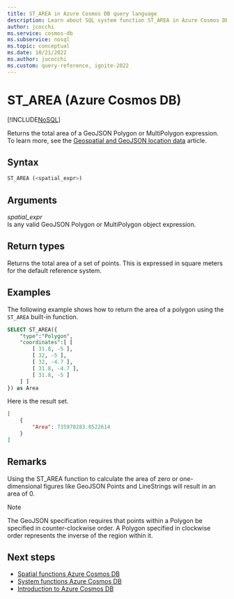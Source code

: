```yaml
---
title: ST_AREA in Azure Cosmos DB query language
description: Learn about SQL system function ST_AREA in Azure Cosmos DB.
author: jcocchi
ms.service: cosmos-db
ms.subservice: nosql
ms.topic: conceptual
ms.date: 10/21/2022
ms.author: jucocchi
ms.custom: query-reference, ignite-2022
---
```


# ST_AREA (Azure Cosmos DB)

[!INCLUDE[NoSQL](../../includes/appliesto-nosql.md)]

 Returns the total area of a GeoJSON Polygon or MultiPolygon expression. To learn more, see the [Geospatial and GeoJSON location data](geospatial-intro.md) article.
  
## Syntax
  
```sql
ST_AREA (<spatial_expr>)
```
  
## Arguments
  
*spatial_expr*  
   Is any valid GeoJSON Polygon or MultiPolygon object expression.
  
## Return types
  
  Returns the total area of a set of points. This is expressed in square meters for the default reference system.
  
## Examples
  
  The following example shows how to return the area of a polygon using the `ST_AREA` built-in function.
  
```sql
SELECT ST_AREA({
    "type":"Polygon",
    "coordinates":[ [
        [ 31.8, -5 ],
        [ 32, -5 ],
        [ 32, -4.7 ],
        [ 31.8, -4.7 ],
        [ 31.8, -5 ]
    ] ]
}) as Area
```

Here is the result set.

```json
[
    {
        "Area": 735970283.0522614
    }
]
```

## Remarks

Using the ST_AREA function to calculate the area of zero or one-dimensional figures like GeoJSON Points and LineStrings will result in an area of 0.

> [!NOTE]
> The GeoJSON specification requires that points within a Polygon be specified in counter-clockwise order. A Polygon specified in clockwise order represents the inverse of the region within it.

## Next steps

- [Spatial functions Azure Cosmos DB](spatial-functions.md)
- [System functions Azure Cosmos DB](system-functions.yml)
- [Introduction to Azure Cosmos DB](../../introduction.md)
